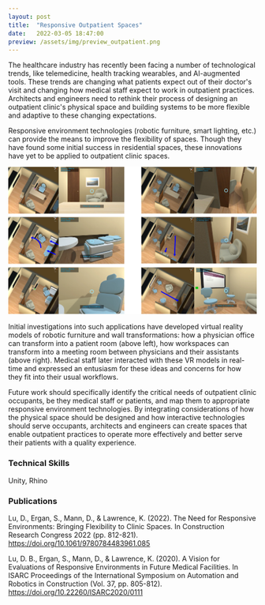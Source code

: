 ```yaml
---
layout: post
title:  "Responsive Outpatient Spaces"
date:   2022-03-05 18:47:00
preview: /assets/img/preview_outpatient.png
---
```


The healthcare industry has recently been facing a number of technological trends, like telemedicine, health tracking wearables, and AI-augmented tools. These trends are changing what patients expect out of their doctor's visit and changing how medical staff expect to work in outpatient practices. Architects and engineers need to rethink their process of designing an outpatient clinic's physical space and building systems to be more flexible and adaptive to these changing expectations.

Responsive environment technologies (robotic furniture, smart lighting, etc.) can provide the means to improve the flexibility of spaces. Though they have found some initial success in residential spaces, these innovations have yet to be applied to outpatient clinic spaces.

![room transformations](/assets/img/outpatient/transformations.png)

Initial investigations into such applications have developed virtual reality models of robotic furniture and wall transformations: how a physician office can transform into a patient room (above left), how workspaces can transform into a meeting room between physicians and their assistants (above right). Medical staff later interacted with these VR models in real-time and expressed an entusiasm for these ideas and concerns for how they fit into their usual workflows.

Future work should specifically identify the critical needs of outpatient clinic occupants, be they medical staff or patients, and map them to appropriate responsive environment technologies. By integrating considerations of how the physical space should be designed and how interactive technologies should serve occupants, architects and engineers can create spaces that enable outpatient practices to operate more effectively and better serve their patients with a quality experience.

### Technical Skills

Unity, Rhino

### Publications

Lu, D., Ergan, S., Mann, D., & Lawrence, K. (2022). The Need for Responsive Environments: Bringing Flexibility to Clinic Spaces. In Construction Research Congress 2022 (pp. 812-821). https://doi.org/10.1061/9780784483961.085

Lu, D. B., Ergan, S., Mann, D., & Lawrence, K. (2020). A Vision for Evaluations of Responsive Environments in Future Medical Facilities. In ISARC Proceedings of the International Symposium on Automation and Robotics in Construction (Vol. 37, pp. 805-812). https://doi.org/10.22260/ISARC2020/0111